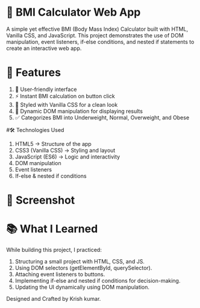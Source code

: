# 🧮 BMI Calculator Web App

A simple yet effective BMI (Body Mass Index) Calculator built with HTML, Vanilla CSS, and JavaScript. This project demonstrates the use of DOM manipulation, event listeners, if-else conditions, and nested if statements to create an interactive web app.

# 🚀 Features

1. 📱 User-friendly interface
2. ⚡ Instant BMI calculation on button click
3. 🎨 Styled with Vanilla CSS for a clean look
4. 🔄 Dynamic DOM manipulation for displaying results
5. ✅ Categorizes BMI into Underweight, Normal, Overweight, and Obese

#🛠️ Technologies Used

1. HTML5 → Structure of the app
2. CSS3 (Vanilla CSS) → Styling and layout
3. JavaScript (ES6) → Logic and interactivity
4. DOM manipulation
5. Event listeners
6. If-else & nested if conditions

# 📸 Screenshot

# 📚 What I Learned

While building this project, I practiced:

1. Structuring a small project with HTML, CSS, and JS.
2. Using DOM selectors (getElementById, querySelector).
3. Attaching event listeners to buttons.
4. Implementing if-else and nested if conditions for decision-making.
5. Updating the UI dynamically using DOM manipulation.

Designed and Crafted by Krish kumar.
